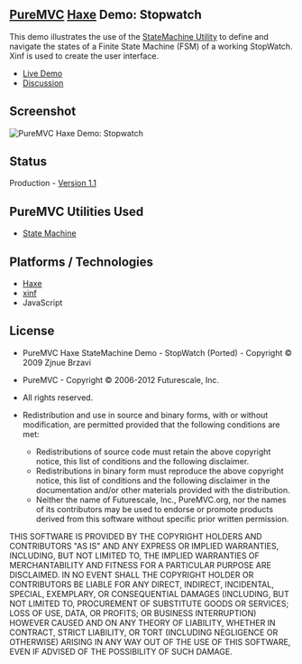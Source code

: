 ## [PureMVC](http://puremvc.github.com/) [Haxe](https://github.com/PureMVC/puremvc-haxe-standard-framework/wiki) Demo: Stopwatch
This demo illustrates the use of the [StateMachine Utility](https://github.com/PureMVC/puremvc-haxe-util-statemachine/wiki) to define and navigate the states of a Finite State Machine (FSM) of a working StopWatch.  Xinf is used to create the user interface.

* [Live Demo](http://puremvc.org/pages/demos/Haxe/Demo_Haxe_Xinf_StopWatch/bin-standard/)
* [Discussion](http://forums.puremvc.org/index.php?topic=885.0)

## Screenshot
![PureMVC Haxe Demo: Stopwatch](http://puremvc.org/pages/images/screenshots/PureMVC-Shot-Haxe-StopWatch.png)

## Status
Production - [Version 1.1](https://github.com/PureMVC/puremvc-haxe-demo-xinf-stopwatch/blob/master/VERSION)

## PureMVC Utilities Used
* [State Machine](https://github.com/PureMVC/puremvc-haxe-util-statemachine/wiki)

## Platforms / Technologies
* [Haxe](http://en.wikipedia.org/wiki/Haxe)
* [xinf](https://github.com/dturing/xinf)
* JavaScript

## License
* PureMVC Haxe StateMachine Demo - StopWatch (Ported) - Copyright © 2009 Zjnue Brzavi
* PureMVC - Copyright © 2006-2012 Futurescale, Inc.
* All rights reserved.

* Redistribution and use in source and binary forms, with or without modification, are permitted provided that the following conditions are met:

  * Redistributions of source code must retain the above copyright notice, this list of conditions and the following disclaimer.
  * Redistributions in binary form must reproduce the above copyright notice, this list of conditions and the following disclaimer in the documentation and/or other materials provided with the distribution.
  * Neither the name of Futurescale, Inc., PureMVC.org, nor the names of its contributors may be used to endorse or promote products derived from this software without specific prior written permission.

THIS SOFTWARE IS PROVIDED BY THE COPYRIGHT HOLDERS AND CONTRIBUTORS "AS IS" AND ANY EXPRESS OR IMPLIED WARRANTIES, INCLUDING, BUT NOT LIMITED TO, THE IMPLIED WARRANTIES OF MERCHANTABILITY AND FITNESS FOR A PARTICULAR PURPOSE ARE DISCLAIMED. IN NO EVENT SHALL THE COPYRIGHT HOLDER OR CONTRIBUTORS BE LIABLE FOR ANY DIRECT, INDIRECT, INCIDENTAL, SPECIAL, EXEMPLARY, OR CONSEQUENTIAL DAMAGES (INCLUDING, BUT NOT LIMITED TO, PROCUREMENT OF SUBSTITUTE GOODS OR SERVICES; LOSS OF USE, DATA, OR PROFITS; OR BUSINESS INTERRUPTION) HOWEVER CAUSED AND ON ANY THEORY OF LIABILITY, WHETHER IN CONTRACT, STRICT LIABILITY, OR TORT (INCLUDING NEGLIGENCE OR OTHERWISE) ARISING IN ANY WAY OUT OF THE USE OF THIS SOFTWARE, EVEN IF ADVISED OF THE POSSIBILITY OF SUCH DAMAGE.
